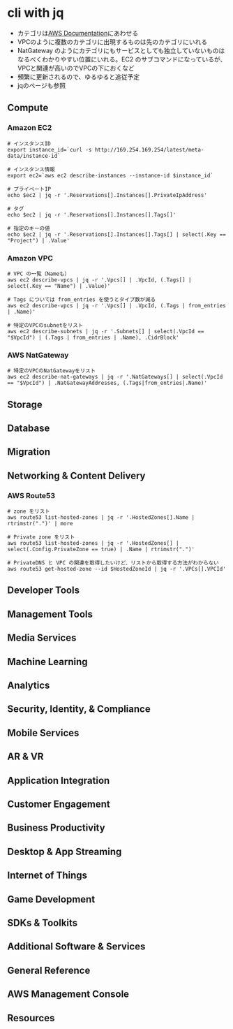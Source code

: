 # cli with jq

* カテゴリは[AWS Documentation](https://aws.amazon.com/documentation/?nc1=h_ls)にあわせる
* VPCのように複数のカテゴリに出現するものは先のカテゴリにいれる
* NatGateway のようにカテゴリにもサービスとしても独立していないものはなるべくわかりやすい位置にいれる。EC2 のサブコマンドになっているが、VPCと関連が高いのでVPCの下におくなど
* 頻繁に更新されるので、ゆるゆると追従予定
* jqのページも参照

## Compute

### Amazon EC2
```
# インスタンスID
export instance_id=`curl -s http://169.254.169.254/latest/meta-data/instance-id`

# インスタンス情報
export ec2=`aws ec2 describe-instances --instance-id $instance_id`

# プライベートIP
echo $ec2 | jq -r '.Reservations[].Instances[].PrivateIpAddress'

# タグ
echo $ec2 | jq -r '.Reservations[].Instances[].Tags[]'

# 指定のキーの値
echo $ec2 | jq -r '.Reservations[].Instances[].Tags[] | select(.Key == "Project") | .Value'

```

### Amazon VPC

```
# VPC の一覧（Nameも）
aws ec2 describe-vpcs | jq -r '.Vpcs[] | .VpcId, (.Tags[] | select(.Key == "Name") | .Value)'

# Tags については from_entries を使うとタイプ数が減る
aws ec2 describe-vpcs | jq -r '.Vpcs[] | .VpcId, (.Tags | from_entries | .Name)'

# 特定のVPCのsubnetをリスト
aws ec2 describe-subnets | jq -r '.Subnets[] | select(.VpcId == "$VpcId") | (.Tags | from_entries | .Name), .CidrBlock'

```

### AWS NatGateway

```
# 特定のVPCのNatGatewayをリスト
aws ec2 describe-nat-gateways | jq -r '.NatGateways[] | select(.VpcId == "$VpcId") | .NatGatewayAddresses, (.Tags|from_entries|.Name)'
```


## Storage

## Database

## Migration

## Networking & Content Delivery

### AWS Route53

```
# zone をリスト
aws route53 list-hosted-zones | jq -r '.HostedZones[].Name | rtrimstr(".")' | more

# Private zone をリスト
aws route53 list-hosted-zones | jq -r '.HostedZones[] | select(.Config.PrivateZone == true) | .Name | rtrimstr(".")'

# PrivateDNS と VPC の関連を取得したいけど、リストから取得する方法がわからない
aws route53 get-hosted-zone --id $HostedZoneId | jq -r '.VPCs[].VPCId'
```


## Developer Tools

## Management Tools

## Media Services

## Machine Learning

## Analytics

## Security, Identity, & Compliance

## Mobile Services

## AR & VR

## Application Integration

## Customer Engagement

## Business Productivity

## Desktop & App Streaming

## Internet of Things

## Game Development

## SDKs & Toolkits

## Additional Software & Services

## General Reference

## AWS Management Console

## Resources
